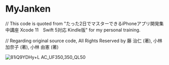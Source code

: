 # MyJanken
//  This code is quoted from "たった2日でマスターできるiPhoneアプリ開発集中講座 Xcode 11　Swift 5対応 Kindle版" for my personal training.  

// Regarding original source code, All Rights Reserved by 藤 治仁 (著), 小林 加奈子 (著), 小林 由憲 (著)


![81iQ9YDHy+L _AC_UF350,350_QL50_](https://github.com/naetosuuke/MyJanken/assets/118874380/6d3fea45-bbae-407e-9826-37af69e56f4e)
